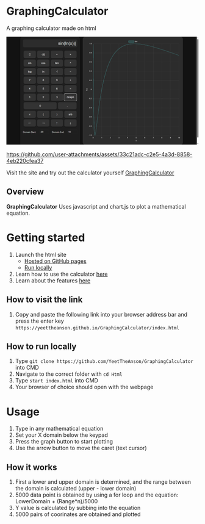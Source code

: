 # GraphingCalculator
A graphing calculator made on html

![GraphingCalculator](https://github.com/YeetTheAnson/GraphingCalculator/raw/main/1.png)

https://github.com/user-attachments/assets/33c21adc-c2e5-4a3d-8858-4eb220cfea37


Visit the site and try out the calculator yourself [GraphingCalculator](https://yeettheanson.github.io/GraphingCalculator/index.html)

## Overview

**GraphingCalculator** Uses javascript and chart.js to plot a mathematical equation.

# Getting started

1. Launch the html site
    - [Hosted on GitHub pages](#how-to-visit-the-link)
    - [Run locally]()
2. Learn how to use the calculator [here](#usage)
4. Learn about the features [here](#how-it-works)


## How to visit the link

1. Copy and paste the following link into your browser address bar and press the enter key `https://yeettheanson.github.io/GraphingCalculator/index.html`

## How to run locally

1. Type ```git clone https://github.com/YeetTheAnson/GraphingCalculator``` into CMD
2. Navigate to the correct folder with ```cd Html```
3. Type ```start index.html```  into CMD
4. Your browser of choice should open with the webpage


# Usage

1. Type in any mathematical equation
2. Set your X domain below the keypad
3. Press the graph button to start plotting
4. Use the arrow button to move the caret (text cursor)

## How it works
1. First a lower and upper domain is determined, and the range between the domain is calculated (upper - lower domain)
2. 5000 data point is obtained by using a for loop and the equation: LowerDomain + (Range*n)/5000
3. Y value is calculated by subbing into the equation
4. 5000 pairs of coorinates are obtained and plotted
